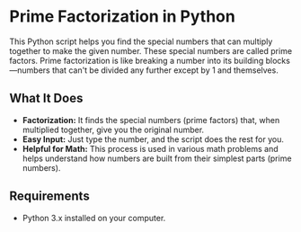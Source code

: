 # Prime Factorization in Python

This Python script helps you find the special numbers that can multiply together to make the given number. These special numbers are called prime factors. Prime factorization is like breaking a number into its building blocks—numbers that can't be divided any further except by 1 and themselves.

## What It Does

- **Factorization:** It finds the special numbers (prime factors) that, when multiplied together, give you the original number.
- **Easy Input:** Just type the number, and the script does the rest for you.
- **Helpful for Math:** This process is used in various math problems and helps understand how numbers are built from their simplest parts (prime numbers).

## Requirements

- Python 3.x installed on your computer.

